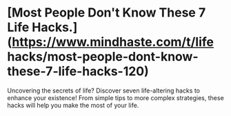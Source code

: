 
# [Most People Don't Know These 7 Life Hacks.](https://www.mindhaste.com/t/life hacks/most-people-dont-know-these-7-life-hacks-120)

Uncovering the secrets of life? Discover seven life-altering hacks to enhance your existence! From simple tips to more complex strategies, these hacks will help you make the most of your life.
    